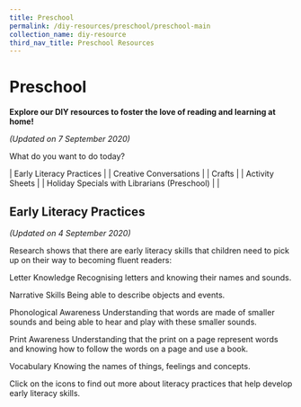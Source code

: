 ```yaml
---
title: Preschool
permalink: /diy-resources/preschool/preschool-main
collection_name: diy-resource
third_nav_title: Preschool Resources
---
```


# **Preschool**

**Explore our DIY resources to foster the love of reading and learning at home!**

_(Updated on 7 September 2020)_

What do you want to do today?

| Early Literacy Practices \| | Creative Conversations  \| | Crafts  \| | Activity Sheets  \| | Holiday Specials with Librarians (Preschool)  \| |

## **Early Literacy Practices**

_(Updated on 4 September 2020)_

Research shows that there are early literacy skills that children need to pick up on their way to becoming fluent readers:

Letter Knowledge
Recognising letters and knowing their names and sounds.

Narrative Skills
Being able to describe objects and events.

Phonological Awareness
Understanding that words are made of smaller sounds and being able to hear and play with these smaller sounds.

Print Awareness
Understanding that the print on a page represent words and knowing how to follow the words on a page and use a book.

Vocabulary
Knowing the names of things, feelings and concepts.

Click on the icons to find out more about literacy practices that help develop early literacy skills.